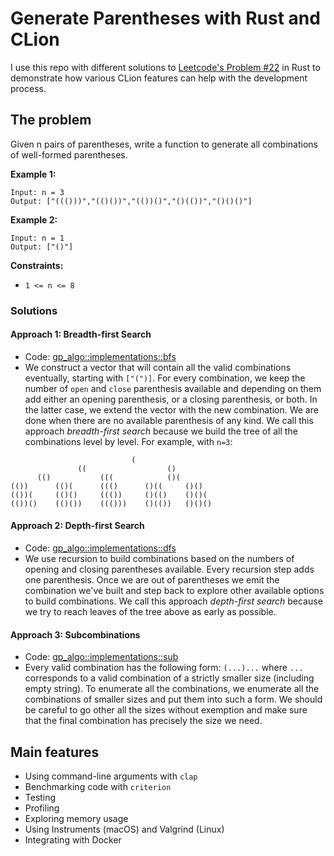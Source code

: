 # Generate Parentheses with Rust and CLion

I use this repo with different solutions to [Leetcode's Problem #22](https://leetcode.com/problems/generate-parentheses/)
in Rust to demonstrate how various CLion features can help with the development process. 

## The problem

Given n pairs of parentheses, write a function to generate all combinations of well-formed parentheses.

**Example 1:**

```
Input: n = 3
Output: ["((()))","(()())","(())()","()(())","()()()"]
```

**Example 2:**

```
Input: n = 1
Output: ["()"]
```

**Constraints:**

- `1 <= n <= 8`

### Solutions

#### Approach 1: Breadth-first Search

* Code: [gp_algo::implementations::bfs](./src/implementations/bfs.rs)
* We construct a vector that will contain all the valid combinations eventually, starting with `["(")]`. For every combination, we keep the number of `open` and `close` parenthesis available and depending on them add either an opening parenthesis, or a closing parenthesis, or both. In the latter case, we extend the vector with the new combination. We are done when there are no available parenthesis of any kind. We call this approach *breadth-first search* because we build the tree of all the combinations level by level. For example, with `n=3`:
```
                           (
               ((                  ()
      (()           (((            ()(
(())      (()(      ((()      ()((     ()()  
(())(     (()()     ((())     ()(()    ()()(
(())()    (()())    ((()))    ()(())   ()()()
```

#### Approach 2: Depth-first Search

* Code: [gp_algo::implementations::dfs](./src/implementations/dfs.rs)
* We use recursion to build combinations based on the numbers of opening and closing parentheses available. Every recursion step adds one parenthesis. Once we are out of parentheses we emit the combination we've built and step back to explore other available options to build combinations. We call this approach *depth-first search* because we try to reach leaves of the tree above as early as possible.

#### Approach 3: Subcombinations

* Code: [gp_algo::implementations::sub](./src/implementations/sub.rs)
* Every valid combination has the following form: `(...)...` where `...` corresponds to a valid combination of a strictly smaller size (including empty string). To enumerate all the combinations, we enumerate all the combinations of smaller sizes and put them into such a form. We should be careful to go other all the sizes without exemption and make sure that the final combination has precisely the size we need.

## Main features

- Using command-line arguments with `clap`
- Benchmarking code with `criterion`
- Testing
- Profiling
- Exploring memory usage
- Using Instruments (macOS) and Valgrind (Linux)
- Integrating with Docker